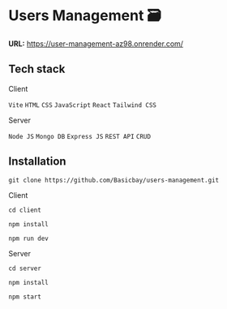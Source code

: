 # Users Management 🗃
**URL:** https://user-management-az98.onrender.com/

## Tech stack

Client

`Vite` `HTML` `CSS` `JavaScript` `React` `Tailwind CSS`

Server

 `Node JS` `Mongo DB` `Express JS` `REST API` `CRUD`

## Installation
```console
git clone https://github.com/Basicbay/users-management.git
```

Client

```console
cd client
```
```console
npm install
```
```console
npm run dev
```

Server

```console
cd server
```
```console
npm install
```
```console
npm start
```

